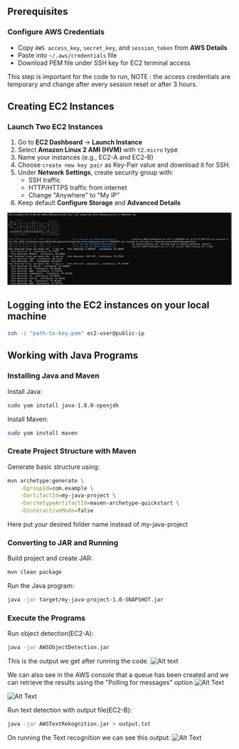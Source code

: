 ## Prerequisites

### Configure AWS Credentials
- Copy `AWS access_key`, `secret_key`, and `session_token` from **AWS Details**
- Paste into `~/.aws/credentials` file
- Download PEM file under SSH key for EC2 terminal access

This step is important for the code to run, NOTE : the access credentials are temporary and change after every session reset or after 3 hours.

## Creating EC2 Instances

### Launch Two EC2 Instances
1. Go to **EC2 Dashboard** → **Launch Instance**
2. Select **Amazon Linux 2 AMI (HVM)** with `t2.micro` type
3. Name your instances (e.g., EC2-A and EC2-B)
4. Choose `create new key pair` as Key-Pair value and download it for SSH.
5. Under **Network Settings**, create security group with:
   - SSH traffic
   - HTTP/HTTPS traffic from internet
   - Change "Anywhere" to "My IP"
6. Keep default **Configure Storage** and **Advanced Details**

![Alt text](Screenshot%202024-10-26%20011232.png)

## Logging into the EC2 instances on your local machine

```bash
ssh -i "path-to-key.pem" ec2-user@public-ip
```

## Working with Java Programs

### Installing Java and Maven

Install Java:
```bash
sudo yum install java-1.8.0-openjdk
```

Install Maven:
```bash
sudo yum install maven
```

### Create Project Structure with Maven
Generate basic structure using:
```bash
mvn archetype:generate \
    -DgroupId=com.example \
    -DartifactId=my-java-project \
    -DarchetypeArtifactId=maven-archetype-quickstart \
    -DinteractiveMode=false
```

Here put your desired folder name instead of my-java-project

### Converting to JAR and Running
Build project and create JAR:
```bash
mvn clean package
```

Run the Java program:
```bash
java -jar target/my-java-project-1.0-SNAPSHOT.jar
```

### Execute the Programs
Run object detection(EC2-A):
```bash
java -jar AWSObjectDetection.jar
```

This is the output we get after running the code.
![Alt text](Screenshot-2024-10-26-010910.png)

We can also see in the AWS console that a queue has been created and we can retrieve the results using the "Polling for messages" option
![Alt Text](Screenshot-2024-10-26-010926.png)

![Alt Text](Screenshot-2024-10-26-010939.png)


Run text detection with output file(EC2-B):
```bash
java -jar AWSTextRekognition.jar > output.txt
```

On running the Text recognition we can see this output:
![Alt Text](Screenshot-2024-10-26-011232.png)
